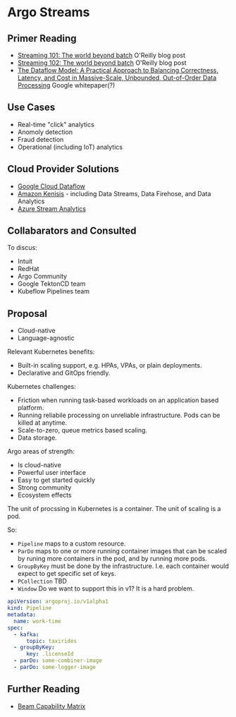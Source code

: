 # Argo Streams

## Primer Reading

* [Streaming 101: The world beyond batch](https://www.oreilly.com/radar/the-world-beyond-batch-streaming-101) O'Reilly blog post
* [Streaming 102: The world beyond batch](https://www.oreilly.com/radar/the-world-beyond-batch-streaming-102) O'Reilly blog post
* [The Dataflow Model: A Practical Approach to Balancing Correctness, Latency, and Cost in Massive-Scale, Unbounded, Out-of-Order Data Processing](http://www.vldb.org/pvldb/vol8/p1792-Akidau.pdf) Google whitepaper(?)

## Use Cases

* Real-time "click" analytics
* Anomoly detection
* Fraud detection
* Operational (including IoT) analytics

## Cloud Provider Solutions

*  [Google Cloud Dataflow](https://cloud.google.com/dataflow)
*  [Amazon Kenisis](https://aws.amazon.com/kinesis/) - including Data Streams, Data Firehose, and Data Analytics
*  [Azure Stream Analytics](https://azure.microsoft.com/en-us/services/stream-analytics/)

## Collabarators and Consulted

To discus:

* Intuit
* RedHat
* Argo Community
* Google TektonCD team
* Kubeflow Pipelines team

## Proposal

* Cloud-native
* Language-agnostic

Relevant Kubernetes benefits:

* Built-in scaling support, e.g. HPAs, VPAs, or plain deployments.
* Declarative and GitOps friendly.

Kubernetes challenges:

* Friction when running task-based workloads on an application based platform.
* Running reliabile processing on unreliable infrastructure. Pods can be killed at anytime.
* Scale-to-zero, queue metrics based scaling.
* Data storage.

Argo areas of strength:

* Is cloud-native
* Powerful user interface
* Easy to get started quickly
* Strong community
* Ecosystem effects

The unit of procssing in Kubernetes is a container. The unit of scaling is a pod.

So:

* `Pipeline` maps to a custom resource.
* `ParDo` maps to one or more running container images that can be scaled by runing more containers in the pod, and by running more pods.
* `GroupByKey` must be done by the infrastructure. I.e. each container would expect to get specific set of keys.
* `PCollection` TBD
* `Window` Do we want to support this in v1? It is a hard problem.


```yaml
apiVersion: argoproj.io/v1alpha1
kind: Pipeline
metadata:
  name: work-time
spec:
  - kafka:
      topic: taxirides
  - groupByKey:
      key: .licenseId
  - parDo: some-combiner-image
  - parDo: some-logger-image
```


## Further Reading

* [Beam Capability Matrix
](https://beam.apache.org/documentation/runners/capability-matrix/)
